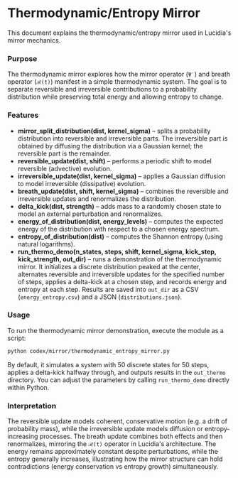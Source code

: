 # Thermodynamic/Entropy Mirror

This document explains the thermodynamic/entropy mirror used in Lucidia's mirror mechanics.

### Purpose

The thermodynamic mirror explores how the mirror operator (`Ψ′`) and breath operator (`ℛ(t)`) manifest in a simple thermodynamic system. The goal is to separate reversible and irreversible contributions to a probability distribution while preserving total energy and allowing entropy to change.

### Features

- **mirror_split_distribution(dist, kernel_sigma)** – splits a probability distribution into reversible and irreversible parts. The irreversible part is obtained by diffusing the distribution via a Gaussian kernel; the reversible part is the remainder.
- **reversible_update(dist, shift)** – performs a periodic shift to model reversible (advective) evolution.
- **irreversible_update(dist, kernel_sigma)** – applies a Gaussian diffusion to model irreversible (dissipative) evolution.
- **breath_update(dist, shift, kernel_sigma)** – combines the reversible and irreversible updates and renormalizes the distribution.
- **delta_kick(dist, strength)** – adds mass to a randomly chosen state to model an external perturbation and renormalizes.
- **energy_of_distribution(dist, energy_levels)** – computes the expected energy of the distribution with respect to a chosen energy spectrum.
- **entropy_of_distribution(dist)** – computes the Shannon entropy (using natural logarithms).
- **run_thermo_demo(n_states, steps, shift, kernel_sigma, kick_step, kick_strength, out_dir)** – runs a demonstration of the thermodynamic mirror. It initializes a discrete distribution peaked at the center, alternates reversible and irreversible updates for the specified number of steps, applies a delta-kick at a chosen step, and records energy and entropy at each step. Results are saved into `out_dir` as a CSV (`energy_entropy.csv`) and a JSON (`distributions.json`).

### Usage

To run the thermodynamic mirror demonstration, execute the module as a script:

```bash
python codex/mirror/thermodynamic_entropy_mirror.py
```

By default, it simulates a system with 50 discrete states for 50 steps, applies a delta-kick halfway through, and outputs results in the `out_thermo` directory. You can adjust the parameters by calling `run_thermo_demo` directly within Python.

### Interpretation

The reversible update models coherent, conservative motion (e.g. a drift of probability mass), while the irreversible update models diffusion or entropy-increasing processes. The breath update combines both effects and then renormalizes, mirroring the `ℛ(t)` operator in Lucidia's architecture. The energy remains approximately constant despite perturbations, while the entropy generally increases, illustrating how the mirror structure can hold contradictions (energy conservation vs entropy growth) simultaneously.
